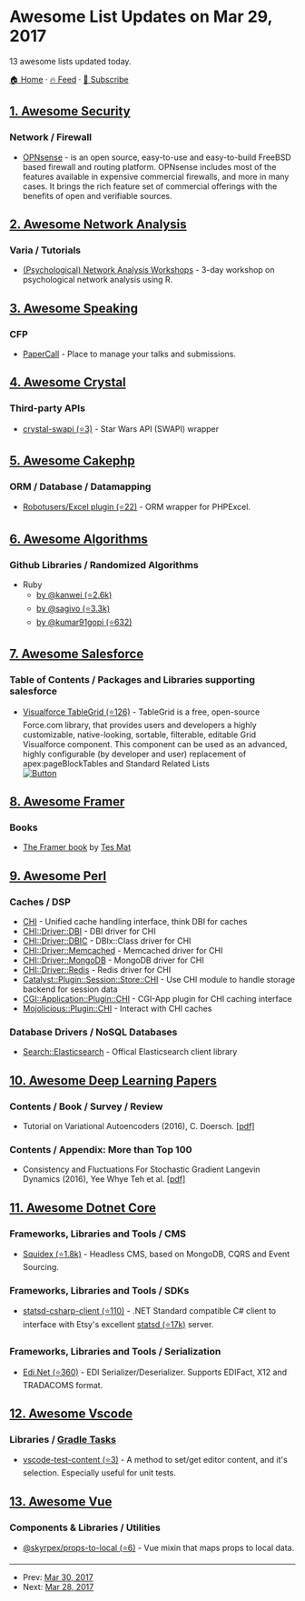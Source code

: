 # Awesome List Updates on Mar 29, 2017

13 awesome lists updated today.

[🏠 Home](/README.md) · [🔥 Feed](https://test.trackawesomelist.com/feed.xml) · [📮 Subscribe](https://trackawesomelist.us17.list-manage.com/subscribe?u=d2f0117aa829c83a63ec63c2f&id=36a103854c)



## [1. Awesome Security](/content/sbilly/awesome-security/README.md)

### Network / Firewall

*   [OPNsense](https://opnsense.org/) - is an open source, easy-to-use and easy-to-build FreeBSD based firewall and routing platform. OPNsense includes most of the features available in expensive commercial firewalls, and more in many cases. It brings the rich feature set of commercial offerings with the benefits of open and verifiable sources.

## [2. Awesome Network Analysis](/content/briatte/awesome-network-analysis/README.md)

### Varia / Tutorials

*   [(Psychological) Network Analysis Workshops](http://eiko-fried.com/network-workshop/) - 3-day workshop on psychological network analysis using R.

## [3. Awesome Speaking](/content/matteofigus/awesome-speaking/README.md)

### CFP

*   [PaperCall](https://papercall.io/) - Place to manage your talks and submissions.

## [4. Awesome Crystal](/content/veelenga/awesome-crystal/README.md)

### Third-party APIs

*   [crystal-swapi (⭐3)](https://github.com/sb89/crystal-swapi) - Star Wars API (SWAPI) wrapper

## [5. Awesome Cakephp](/content/FriendsOfCake/awesome-cakephp/README.md)

### ORM / Database / Datamapping

*   [Robotusers/Excel plugin (⭐22)](https://github.com/robotusers/cakephp-excel) - ORM wrapper for PHPExcel.

## [6. Awesome Algorithms](/content/tayllan/awesome-algorithms/README.md)

### Github Libraries / Randomized Algorithms

*   Ruby
    *   [by @kanwei (⭐2.6k)](https://github.com/kanwei/algorithms)
    *   [by @sagivo (⭐3.3k)](https://github.com/sagivo/algorithms)
    *   [by @kumar91gopi (⭐632)](https://github.com/kumar91gopi/Algorithms-and-Data-Structures-in-Ruby)

## [7. Awesome Salesforce](/content/mailtoharshit/awesome-salesforce/README.md)

### Table of Contents / Packages and Libraries supporting salesforce

*   [Visualforce TableGrid (⭐126)](https://github.com/Up2Go/visualforce-table-grid) - TableGrid is a free, open-source Force.com library, that provides users and developers a highly customizable, native-looking, sortable, filterable, editable Grid Visualforce component. This component can be used as an advanced, highly configurable (by developer and user) replacement of apex:pageBlockTables and Standard Related Lists </br>
    [![Button](https://raw.githubusercontent.com/afawcett/githubsfdeploy/master/src/main/webapp/resources/img/deploy.png)](https://githubsfdeploy.herokuapp.com?owner=Up2Go\&repo=visualforce-table-grid)

## [8. Awesome Framer](/content/podo/awesome-framer/README.md)

### Books

*   [The Framer book](https://framerbook.com) by [Tes Mat](https://twitter.com/cptv8)

## [9. Awesome Perl](/content/hachiojipm/awesome-perl/README.md)

### Caches / DSP

*   [CHI](https://metacpan.org/pod/CHI) - Unified cache handling interface, think DBI for caches
*   [CHI::Driver::DBI](https://metacpan.org/pod/CHI::Driver::DBI) - DBI driver for CHI
*   [CHI::Driver::DBIC](https://metacpan.org/pod/CHI::Driver::DBIC) - DBIx::Class driver for CHI
*   [CHI::Driver::Memcached](https://metacpan.org/pod/CHI::Driver::Memcached) - Memcached driver for CHI
*   [CHI::Driver::MongoDB](https://metacpan.org/pod/CHI::Driver::MongoDB) - MongoDB driver for CHI
*   [CHI::Driver::Redis](https://metacpan.org/pod/CHI::Driver::Redis) - Redis driver for CHI
*   [Catalyst::Plugin::Session::Store::CHI](https://metacpan.org/pod/Catalyst::Plugin::Session::Store::CHI) -  Use CHI module to handle storage backend for session data
*   [CGI::Application::Plugin::CHI](https://metacpan.org/pod/CGI::Application::Plugin::CHI) - CGI-App plugin for CHI caching interface
*   [Mojolicious::Plugin::CHI](https://metacpan.org/pod/Mojolicious::Plugin::CHI) - Interact with CHI caches

### Database Drivers / NoSQL Databases

*   [Search::Elasticsearch](https://metacpan.org/pod/Search::Elasticsearch) - Offical Elasticsearch client library

## [10. Awesome Deep Learning Papers](/content/terryum/awesome-deep-learning-papers/README.md)

### Contents / Book / Survey / Review

*   Tutorial on Variational Autoencoders (2016), C. Doersch. [\[pdf\]](https://arxiv.org/pdf/1606.05908)

### Contents / Appendix: More than Top 100

*   Consistency and Fluctuations For Stochastic Gradient Langevin Dynamics (2016), Yee Whye Teh et al. [\[pdf\]](http://www.jmlr.org/papers/volume17/teh16a/teh16a.pdf)

## [11. Awesome Dotnet Core](/content/thangchung/awesome-dotnet-core/README.md)

### Frameworks, Libraries and Tools / CMS

*   [Squidex (⭐1.8k)](https://github.com/Squidex/squidex) - Headless CMS, based on MongoDB, CQRS and Event Sourcing.

### Frameworks, Libraries and Tools / SDKs

*   [statsd-csharp-client (⭐110)](https://github.com/Pereingo/statsd-csharp-client) - .NET Standard compatible C# client to interface with Etsy's excellent [statsd (⭐17k)](https://github.com/etsy/statsd) server.

### Frameworks, Libraries and Tools / Serialization

*   [Edi.Net (⭐360)](https://github.com/indice-co/EDI.Net) - EDI Serializer/Deserializer. Supports EDIFact, X12 and TRADACOMS format.

## [12. Awesome Vscode](/content/viatsko/awesome-vscode/README.md)

### Libraries / [Gradle Tasks](https://marketplace.visualstudio.com/items?itemName=richardwillis.vscode-gradle)

*   [vscode-test-content (⭐3)](https://github.com/mlewand-org/vscode-test-content) - A method to set/get editor content, and it's selection. Especially useful for unit tests.

## [13. Awesome Vue](/content/vuejs/awesome-vue/README.md)

### Components & Libraries / Utilities

*   [@skyrpex/props-to-local (⭐6)](https://github.com/skyrpex/props-to-local) - Vue mixin that maps props to local data.

---

- Prev: [Mar 30, 2017](/content/2017/03/30/README.md)
- Next: [Mar 28, 2017](/content/2017/03/28/README.md)